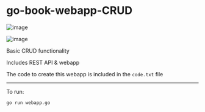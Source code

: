 # go-book-webapp-CRUD
![image](https://user-images.githubusercontent.com/89539144/224891244-beda9aa8-da62-439f-8ac5-cf0c43f12d09.png)

![image](https://user-images.githubusercontent.com/89539144/224891346-3c4e660b-13d5-4556-8bab-267a071bb27b.png)


Basic CRUD functionality

Includes REST API & webapp

The code to create this webapp is included in the `code.txt` file

-----
To run:
```
go run webapp.go
```
